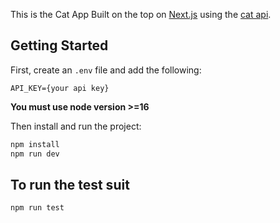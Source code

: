 This is the Cat App Built on the top on  [Next.js](https://nextjs.org/) using the [cat api](https://thecatapi.com/).
## Getting Started

First, create an `.env` file and add the following:
``` 
API_KEY={your api key}
```

**You must use node version >=16**

Then install and run the project:

```bash
npm install
npm run dev
```

## To run the test suit

```bash
npm run test
```
